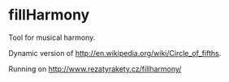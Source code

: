 fillHarmony
===========
Tool for musical harmony.

Dynamic version of http://en.wikipedia.org/wiki/Circle_of_fifths.

Running on http://www.rezatyrakety.cz/fillharmony/

